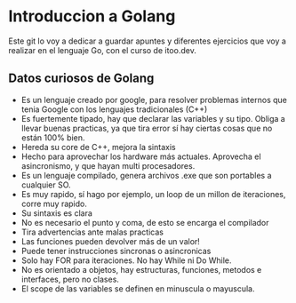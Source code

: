 # Introduccion a Golang

Este git lo voy a dedicar a guardar apuntes y diferentes ejercicios que voy a realizar en el lenguaje Go, con el curso de itoo.dev.

## Datos curiosos de Golang

* Es un lenguaje creado por google, para resolver problemas internos que tenia Google con los lenguajes tradicionales (C++)
* Es fuertemente tipado, hay que declarar las variables y su tipo. Obliga a llevar buenas practicas, ya que tira error sí hay ciertas cosas que no están 100% bien. 
* Hereda su core de C++, mejora la sintaxis
* Hecho para aprovechar los hardware más actuales. Aprovecha el asincronismo, y que hayan multi procesadores.
* Es un lenguaje compilado, genera archivos .exe que son portables a cualquier SO.
* Es muy rapido, sí hago por ejemplo, un loop de un millon de iteraciones, corre muy rapido. 
* Su sintaxis es clara
* No es necesario el punto y coma, de esto se encarga el compilador
* Tira advertencias ante malas practicas
* Las funciones pueden devolver más de un valor!
* Puede tener instrucciones sincronas o asincronicas
* Solo hay FOR para iteraciones. No hay While ni Do While. 
* No es orientado a objetos, hay estructuras, funciones, metodos e interfaces, pero no clases.
* El scope de las variables se definen en minuscula o mayuscula.






